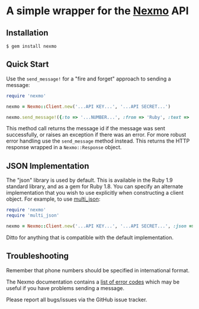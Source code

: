 A simple wrapper for the [Nexmo](http://nexmo.com/) API
=======================================================


Installation
------------

    $ gem install nexmo


Quick Start
-----------

Use the `send_message!` for a "fire and forget" approach to sending a message:

```ruby
require 'nexmo'

nexmo = Nexmo::Client.new('...API KEY...', '...API SECRET...')

nexmo.send_message!({:to => '...NUMBER...', :from => 'Ruby', :text => 'Hello world'})
```

This method call returns the message id if the message was sent successfully,
or raises an exception if there was an error. For more robust error handling
use the `send_message` method instead. This returns the HTTP response wrapped
in a `Nexmo::Response` object.


JSON Implementation
-------------------

The "json" library is used by default. This is available in the Ruby 1.9
standard library, and as a gem for Ruby 1.8. You can specify an alternate
implementation that you wish to use explicitly when constructing a client
object. For example, to use [multi_json](https://rubygems.org/gems/multi_json):

```ruby
require 'nexmo'
require 'multi_json'

nexmo = Nexmo::Client.new('...API KEY...', '...API SECRET...', :json => MultiJson)
```

Ditto for anything that is compatible with the default implementation.


Troubleshooting
---------------

Remember that phone numbers should be specified in international format.

The Nexmo documentation contains a [list of error codes](http://nexmo.com/documentation/index.html#response_code)
which may be useful if you have problems sending a message.

Please report all bugs/issues via the GitHub issue tracker.
